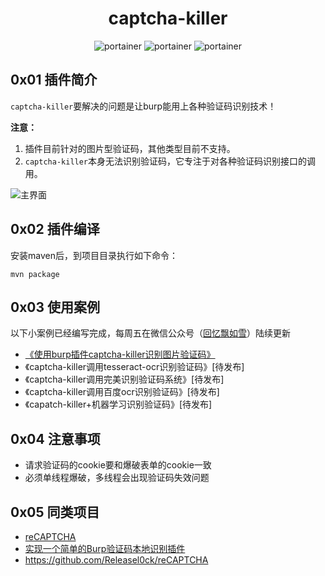 <h1 align="center">captcha-killer</h1>

<p align="center">
  <img title="portainer" src='https://img.shields.io/badge/version-0.1.2-brightgreen.svg' />
  <img title="portainer" src='https://img.shields.io/badge/java-1.7.*-yellow.svg' />
  <img title="portainer" src='https://img.shields.io/badge/license-MIT-red.svg' />
</p>

## 0x01 插件简介
`captcha-killer`要解决的问题是让burp能用上各种验证码识别技术！

**注意：**
1. 插件目前针对的图片型验证码，其他类型目前不支持。
2. `captcha-killer`本身无法识别验证码，它专注于对各种验证码识别接口的调用。

![主界面](./doc/captcha-killer.png)

## 0x02 插件编译
安装maven后，到项目目录执行如下命令：

```
mvn package
```

## 0x03 使用案例
以下小案例已经编写完成，每周五在微信公众号（[回忆飘如雪](https://mp.weixin.qq.com/s/I2r-lUddVHTmBRsg0J4nxw)）陆续更新

* [《使用burp插件captcha-killer识别图片验证码》](http://gv7.me/articles/2019/burp-captcha-killer-usage/)
* 《captcha-killer调用tesseract-ocr识别验证码》[待发布]
* 《captcha-killer调用完美识别验证码系统》[待发布]
* 《captcha-killer调用百度ocr识别验证码》[待发布]
* 《capatch-killer+机器学习识别验证码》[待发布]

## 0x04 注意事项
* 请求验证码的cookie要和爆破表单的cookie一致
* 必须单线程爆破，多线程会出现验证码失效问题

## 0x05 同类项目
* [reCAPTCHA](https://github.com/bit4woo/reCAPTCHA)
* [实现一个简单的Burp验证码本地识别插件](https://www.freebuf.com/articles/web/168679.html)
* https://github.com/Releasel0ck/reCAPTCHA